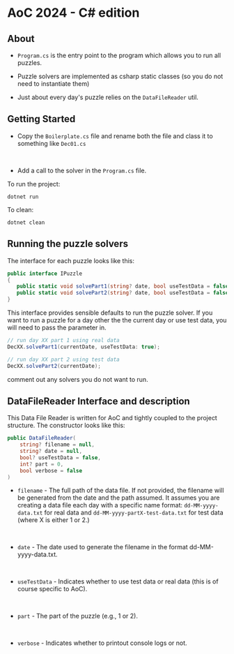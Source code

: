 # AoC 2024 - C# edition

## About 

 - `Program.cs` is the entry point to the program which allows you to run all puzzles.

 - Puzzle solvers are implemented as csharp static classes (so you do not need to instantiate them)

 - Just about every day's puzzle relies on the `DataFileReader` util.

## Getting Started

 - Copy the `Boilerplate.cs` file and rename both the file and class it to something like `Dec01.cs`
<br />

 - Add a call to the solver in the `Program.cs` file.

To run the project:

```
dotnet run
```

To clean: 

```
dotnet clean
```


## Running the puzzle solvers

The interface for each puzzle looks like this: 

 ```cs
public interface IPuzzle
{
	public static void solvePart1(string? date, bool useTestData = false);
	public static void solvePart2(string? date, bool useTestData = false);
}
 ```

This interface provides sensible defaults to run the puzzle solver. If you want to run a puzzle for a day other the the current day or use test data, you will need to pass the parameter in.

```cs
// run day XX part 1 using real data
DecXX.solvePart1(currentDate, useTestData: true);

// run day XX part 2 using test data
DecXX.solvePart2(currentDate);
```

comment out any solvers you do not want to run.



## DataFileReader Interface and description

This Data File Reader is written for AoC and tightly coupled to the project structure. The constructor looks like this: 

```cs
public DataFileReader(
	string? filename = null,
	string? date = null,
	bool? useTestData = false,
	int? part = 0,
	bool verbose = false
)
```

 - `filename` - The full path of the data file. If not provided, the filename will be generated from the date and the path assumed. It assumes you are creating a data file each day with a specific name format: `dd-MM-yyyy-data.txt` for real data and `dd-MM-yyyy-partX-test-data.txt` for test data (where X is either 1 or 2.)
<br />

 - `date` - The date used to generate the filename in the format dd-MM-yyyy-data.txt.
<br />

 - `useTestData` - Indicates whether to use test data or real data (this is of course specific to AoC).
 <br />

 - `part` - The part of the puzzle (e.g., 1 or 2).
 <br />

 - `verbose` - Indicates whether to printout console logs or not.
 <br />
